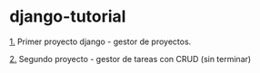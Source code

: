 # django-tutorial
[1.](https://github.com/DefFoxPy/django-tutorial/tree/main/gestor_proyectos_simple) Primer proyecto django - gestor de proyectos.

[2.](https://github.com/DefFoxPy/django-tutorial/tree/main/django_CRUD) Segundo proyecto - gestor de tareas con CRUD (sin terminar)
